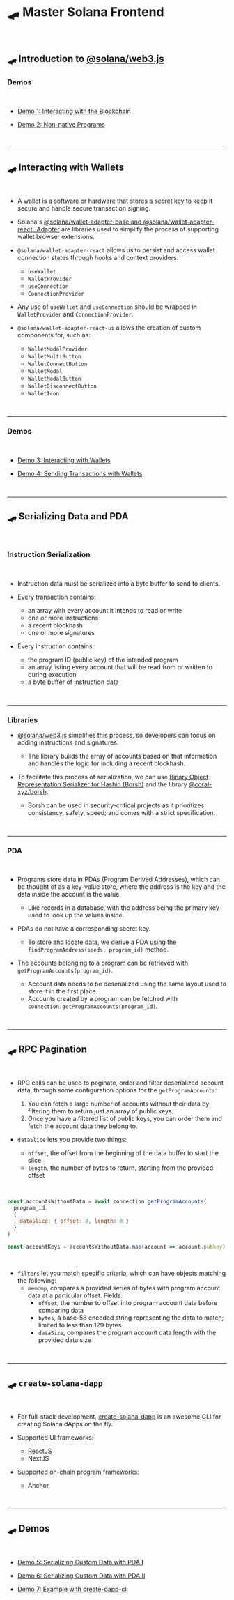 # 🛹 Master Solana Frontend

<br>


## 🛹 Introduction to [@solana/web3.js](https://solana-labs.github.io/solana-web3.js/)


### Demos

<br>


* [Demo 1: Interacting with the Blockchain](https://github.com/urani-labs/solana-dev-onboarding-rs/tree/main/demos/frontend/01_connecting_to_the_blockchain)

* [Demo 2: Non-native Programs](https://github.com/urani-labs/solana-dev-onboarding-rs/tree/main/demos/frontend/02_non_native_programs)

<br>


---


## 🛹 Interacting with Wallets 

<br>

* A wallet is a software or hardware that stores a secret key to keep it secure and handle secure transaction signing.

* Solana's [@solana/wallet-adapter-base and @solana/wallet-adapter-react.-Adapter](https://github.com/anza-xyz/wallet-adapter) are libraries used to simplify the process of supporting wallet browser extensions.

* `@solana/wallet-adapter-react` allows us to persist and access wallet connection states through hooks and context providers:
    - `useWallet`
    - `WalletProvider`
    - `useConnection`
    - `ConnectionProvider`

* Any use of `useWallet` and `useConnection` should be wrapped in `WalletProvider` and `ConnectionProvider`.

* `@solana/wallet-adapter-react-ui` allows the creation of custom components for, such as:
    - `WalletModalProvider`
    - `WalletMultiButton`
    - `WalletConnectButton`
    - `WalletModal`
    - `WalletModalButton`
    - `WalletDisconnectButton`
    - `WalletIcon`



<br>

---

### Demos

<br>



* [Demo 3: Interacting with Wallets](https://github.com/urani-labs/solana-dev-onboarding-rs/tree/main/demos/frontend/03_wallets_ping)

* [Demo 4: Sending Transactions with Wallets](https://github.com/urani-labs/solana-dev-onboarding-rs/tree/main/demos/frontend/04_wallets_tx)


<br>

---

## 🛹 Serializing Data and PDA

<br>

### Instruction Serialization

<br>

* Instruction data must be serialized into a byte buffer to send to clients. 

* Every transaction contains:
    - an array with every account it intends to read or write
    - one or more instructions
    - a recent blockhash
    - one or more signatures

* Every instruction contains:
    - the program ID (public key) of the intended program
    - an array listing every account that will be read from or written to during execution
    - a byte buffer of instruction data

<br>

---

### Libraries

* [@solana/web3.js](https://solana-labs.github.io/solana-web3.js/) simplifies this process, so developers can focus on adding instructions and signatures. 
    - The library builds the array of accounts based on that information and handles the logic for including a recent blockhash.


* To facilitate this process of serialization, we can use [Binary Object Representation Serializer for Hashin (Borsh)](https://borsh.io/) and the library [@coral-xyz/borsh](https://github.com/coral-xyz).
    - Borsh can be used in security-critical projects as it prioritizes consistency, safety, speed; and comes with a strict specification.

<br>

---

### PDA

<br>

* Programs store data in PDAs (Program Derived Addresses), which can be thought of as a key-value store, where the address is the key and the data inside the account is the value.
    - Like records in a database, with the address being the primary key used to look up the values inside.

* PDAs do not have a corresponding secret key. 
    - To store and locate data, we derive a PDA using the `findProgramAddress(seeds, program_id)` method.

* The accounts belonging to a program can be retrieved with `getProgramAccounts(program_id)`.
    - Account data needs to be deserialized using the same layout used to store it in the first place.
    - Accounts created by a program can be fetched with `connection.getProgramAccounts(program_id)`.



<br>

---

## 🛹 RPC Pagination 

<br>

* RPC calls can be used to paginate, order and filter deserialized account data, through some configuration options for the `getProgramAccounts`:
    1. You can fetch a large number of accounts without their data by filtering them to return just an array of public keys.
    2. Once you have a filtered list of public keys, you can order them and fetch the account data they belong to.

* `dataSlice` lets you provide two things:
    - `offset`,  the offset from the beginning of the data buffer to start the slice
    - `length`, the number of bytes to return, starting from the provided offset

<br>

```javascript
const accountsWithoutData = await connection.getProgramAccounts(
  program_id,
  {
    dataSlice: { offset: 0, length: 0 }
  }
)

const accountKeys = accountsWithoutData.map(account => account.pubkey)
```

<br>

* `filters` let you match specific criteria, which can have objects matching the following:
    - `memcmp`, compares a provided series of bytes with program account data at a particular offset. Fields:
        - `offset`, the number to offset into program account data before comparing data
        - `bytes`, a base-58 encoded string representing the data to match; limited to less than 129 bytes
        - `dataSize`, compares the program account data length with the provided data size
 


<br>

----

## 🛹 `create-solana-dapp`

<br>

* For full-stack development, [create-solana-dapp](https://github.com/solana-developers/create-solana-dapp) is an awesome CLI for creating Solana dApps on the fly.

* Supported UI frameworks:
    - ReactJS
    - NextJS

* Supported on-chain program frameworks:
    - Anchor


<br>


---

## 🛹 Demos

<br>

* [Demo 5: Serializing Custom Data with PDA I](https://github.com/urani-labs/solana-dev-onboarding-rs/tree/main/demos/frontend/05_serialize_custom_data)

* [Demo 6: Serializing Custom Data with PDA II](https://github.com/urani-labs/solana-dev-onboarding-rs/tree/main/demos/frontend/06_serialize_custom_data_II)

* [Demo 7: Example with create-dapp-cli](https://github.com/urani-labs/solana-dev-onboarding-rs/tree/main/demos/frontend/07_create_dapp_cli)